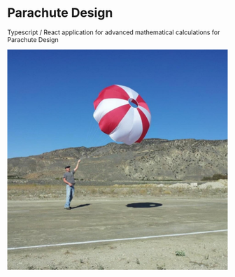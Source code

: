 # Parachute Design
Typescript / React application for advanced mathematical calculations for Parachute Design

![Edan Cain](my-parachute-calculator/images/Edan%20Cain.jpg)
